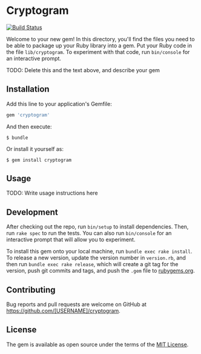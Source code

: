 # Cryptogram

[![Build Status](https://travis-ci.org/mkalmykov/cryptogram.svg?branch=master)](https://travis-ci.org/mkalmykov/cryptogram)

Welcome to your new gem! In this directory, you'll find the files you need to be able to package up your Ruby library into a gem. Put your Ruby code in the file `lib/cryptogram`. To experiment with that code, run `bin/console` for an interactive prompt.

TODO: Delete this and the text above, and describe your gem

## Installation

Add this line to your application's Gemfile:

```ruby
gem 'cryptogram'
```

And then execute:

    $ bundle

Or install it yourself as:

    $ gem install cryptogram

## Usage

TODO: Write usage instructions here

## Development

After checking out the repo, run `bin/setup` to install dependencies. Then, run `rake spec` to run the tests. You can also run `bin/console` for an interactive prompt that will allow you to experiment.

To install this gem onto your local machine, run `bundle exec rake install`. To release a new version, update the version number in `version.rb`, and then run `bundle exec rake release`, which will create a git tag for the version, push git commits and tags, and push the `.gem` file to [rubygems.org](https://rubygems.org).

## Contributing

Bug reports and pull requests are welcome on GitHub at https://github.com/[USERNAME]/cryptogram.

## License

The gem is available as open source under the terms of the [MIT License](http://opensource.org/licenses/MIT).
